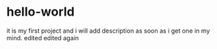 # hello-world
it is my first project and i will add description as soon as i get one in my mind.
edited
edited again
